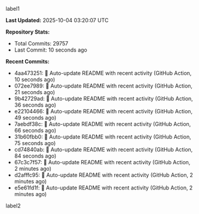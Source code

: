 
label1 
<!-- ACTIVITY_START -->
**Last Updated:** 2025-10-04 03:20:07 UTC

**Repository Stats:**
- Total Commits: 29757
- Last Commit: 10 seconds ago

**Recent Commits:**
- 4aa473251: 🤖 Auto-update README with recent activity (GitHub Action, 10 seconds ago)
- 072ee7989: 🤖 Auto-update README with recent activity (GitHub Action, 21 seconds ago)
- 9b42729ad: 🤖 Auto-update README with recent activity (GitHub Action, 36 seconds ago)
- e22104466: 🤖 Auto-update README with recent activity (GitHub Action, 49 seconds ago)
- 7aebdf38c: 🤖 Auto-update README with recent activity (GitHub Action, 66 seconds ago)
- 31b60fbb0: 🤖 Auto-update README with recent activity (GitHub Action, 75 seconds ago)
- cd74840ab: 🤖 Auto-update README with recent activity (GitHub Action, 84 seconds ago)
- 67c3c7f57: 🤖 Auto-update README with recent activity (GitHub Action, 2 minutes ago)
- d2afffc95: 🤖 Auto-update README with recent activity (GitHub Action, 2 minutes ago)
- e5e61fd1f: 🤖 Auto-update README with recent activity (GitHub Action, 2 minutes ago)
<!-- ACTIVITY_END -->

label2
